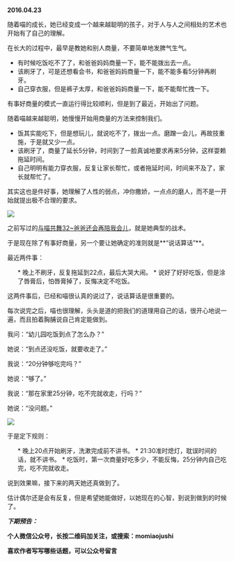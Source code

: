 
          
            
**2016.04.23**

随着喵的成长，她已经变成一个越来越聪明的孩子，对于人与人之间相处的艺术也开始有了自己的理解。

在长大的过程中，最早是教她和别人商量，不要简单地发脾气生气。
* 有时候吃饭吃不了了，和爸爸妈妈商量一下，能不能拨出去一点。
* 该刷牙了，可是还想看会书，和爸爸妈妈商量一下，能不能多看5分钟再刷牙。
* 自己穿衣服，但是裤子太厚，和爸爸妈妈商量一下，能不能帮忙拽一下。


有事好商量的模式一直运行得比较顺利，但是到了最近，开始出了问题。

随着喵越来越聪明，她慢慢开始用商量的方法来控制我们。
* 饭其实能吃下，但是想玩儿，就说吃不了，拨出一点。磨蹭一会儿，再故技重施，于是就又少一点。
* 该刷牙了，商量了延长5分钟，时间到了一脸真诚地要求再来5分钟，这样耍赖拖延时间。
* 自己明明有能力穿衣服，反复让家长帮忙，或者拖延时间，时间来不及了，家长就帮忙了。


其实这也是件好事，她理解了人性的弱点，冲你撒娇，一点点的磨人，而不是一开始就提出极不合理的要求。



![](//upload-images.jianshu.io/upload_images/51001-3a6d7e8de19ee971.jpg)




之前写过的[与喵共舞32~爸爸还会再陪我会儿](https://link.jianshu.com?t=http://mp.weixin.qq.com/s?__biz=MzA4NzEzMjMzNw==&amp;mid=403393458&amp;idx=1&amp;sn=9287dec8774ec041a40e9ee59321c7e6#rd)，就是她典型的战术。

于是现在除了有事好商量，另一个要让她确定的准则就是**“说话算话”**。

最近两件事：
<ol>
* 晚上不刷牙，反复拖延到22点，最后大哭大闹。
* 说好了好好吃饭，但是涂了唇膏后，怕唇膏掉了，反悔决定不吃饭。
</ol>

这两件事后，已经和喵很认真的说过了，说话算话是很重要的。

每次说完之后，喵也很理解，头头是道的把我们的道理用自己的话，很开心地说一遍，而且拍着胸脯说自己肯定能做到。

我问：“幼儿园吃饭到点了怎么办？”

她说：“到点还没吃饭，就要收走了。”

我说：“20分钟够吃完吗？”

她说：“够了。”

我说：“那在家里25分钟，吃不完就收走，行吗？”

她说：“没问题。”



![](//upload-images.jianshu.io/upload_images/51001-cdb4489f3359e72c.jpg)




于是定下规则：
<ol>
* 晚上20点开始刷牙，洗漱完成前不讲书。
* 21:30准时熄灯，耽误时间的话，就不讲书。
* 吃饭时，第一次商量好吃多少，不能反悔，25分钟内自己吃完，吃不完就收走。
</ol>

说到效果嘛，接下来的两天她还真做到了。

估计偶尔还是会有反复，但是希望她能做好，以她现在的心智，到说到做到的时候了。


***下期预告：***


**个人微信公众号，长按二维码加关注，或搜索：momiaojushi**

**喜欢作者写写哪些话题，可以公众号留言**




          
        